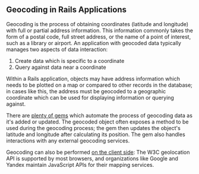 ## Geocoding in Rails Applications

Geocoding is the process of obtaining coordinates (latitude and longitude)
with full or partial address information. This information commonly takes the
form of a postal code, full street address, or the name of a point of interest,
such as a library or airport. An application with geocoded data typically
manages two aspects of data interaction:

1. Create data which is specific to a coordinate
2. Query against data near a coordinate

Within a Rails application, objects may have address information which needs to
be plotted on a map or compared to other records in the database; in cases like
this, the address must be geocoded to a geographic coordinate which can be
used for displaying information or querying against.

There are [plenty of gems](#gems) which automate the process of geocoding data
as it's added or updated. The geocoded object often exposes a method to be used
during the geocoding process; the gem then updates the object's latitude and
longitude after calculating its position. The gem also handles interactions
with any external geocoding services.

Geocoding can also be performed [on the client side](#web-requests): The W3C
geolocation API is supported by most browsers, and organizations like Google
and Yandex maintain JavaScript APIs for their mapping services.
